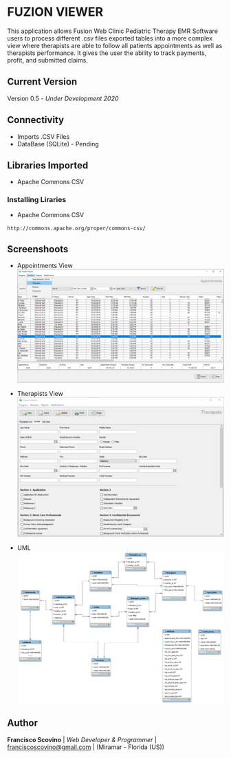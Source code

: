
# FUZION VIEWER

This application allows Fusion Web Clinic Pediatric Therapy EMR Software users to process different .csv files exported tables into a more complex view where therapists are able to follow all patients appointments as well as therapists performance. It gives the user the ability to track payments, profit, and submitted claims.

## Current Version
Version 0.5 - *Under Development 2020*

## Connectivity

* Imports .CSV Files
* DataBase (SQLite) - Pending

## Libraries Imported

* Apache Commons CSV

### Installing Liraries

* Apache Commons CSV
```
http://commons.apache.org/proper/commons-csv/
```

## Screenshoots
* Appointments View
![Screenshoot](https://github.com/fscovino/Fuzion-Viewer/blob/master/FV_screenshoot.png)

* Therapists View
![Screenshoot](https://github.com/fscovino/Fuzion-Viewer/blob/master/FV_screenshoot2.png)

* UML
![Screenshoot](https://github.com/fscovino/Fuzion-Viewer/blob/master/FV_screenshoot3.png)

## Author

**Francisco Scovino** | *Web Developer & Programmer* | [franciscoscovino@gmail.com](mailto:franciscoscovino@gmail.com) | (Miramar - Florida (US))
